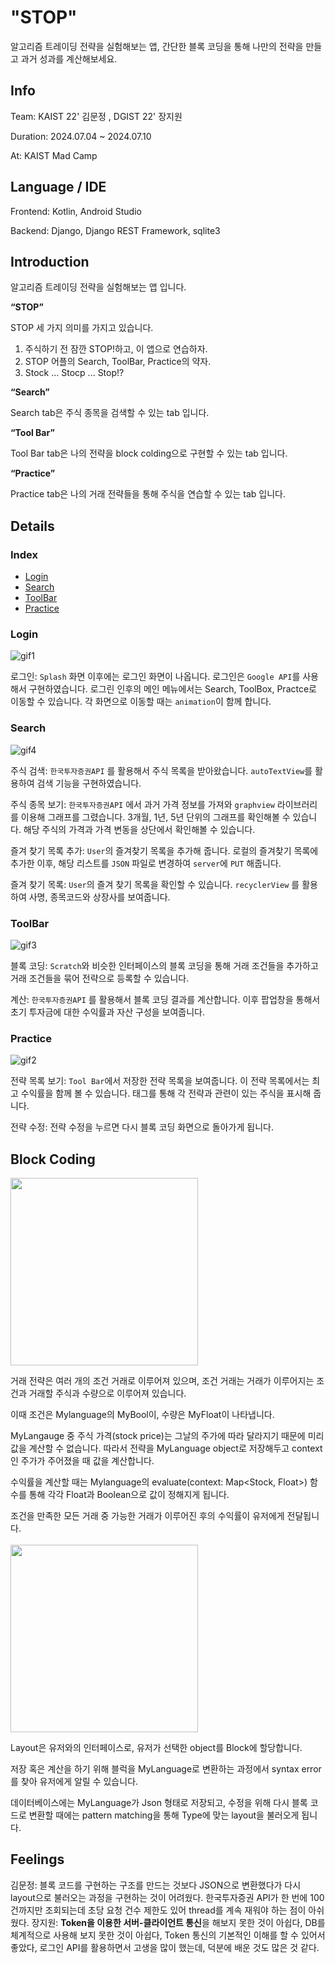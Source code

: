 # "STOP"

알고리즘 트레이딩 전략을 실험해보는 앱, 간단한 블록 코딩을 통해 나만의 전략을 만들고 과거 성과를 계산해보세요.

## Info

Team: KAIST 22' 김문정 , DGIST 22' 장지원

Duration: 2024.07.04 ~ 2024.07.10

At: KAIST Mad Camp

## Language / IDE

Frontend: Kotlin, Android Studio

Backend: Django, Django REST Framework, sqlite3


## Introduction

<p>알고리즘 트레이딩 전략을 실험해보는 앱 입니다.</p> 

**“STOP”**

STOP 세 가지 의미를 가지고 있습니다.  
1. 주식하기 전 잠깐 STOP!하고, 이 앱으로 연습하자.
2. STOP 어플의 Search, ToolBar, Practice의 약자.
3. Stock ... Stocp ... Stop!?

**“Search”**

Search tab은 주식 종목을 검색할 수 있는 tab 입니다.

**“Tool Bar”**

Tool Bar tab은 나의 전략을 block colding으로 구현할 수 있는 tab 입니다.

**“Practice”**

Practice tab은 나의 거래 전략들을 통해 주식을 연습할 수 있는 tab 입니다.

## Details

### Index
- [Login](#Tab-1)
- [Search](#Tab-2)
- [ToolBar](#Tab-3)
- [Practice](#Tab-4)

### Login 
![gif1](https://github.com/coco483/Madcamp_week2/assets/133734191/d3b4846f-bbd1-4825-8c47-9591e55d08c4)  

  로그인: `Splash` 화면 이후에는 로그인 화면이 나옵니다. 로그인은 `Google API`를 사용해서 구현하였습니다. 로그린 인후의 메인 메뉴에서는 Search, ToolBox, Practce로 이동할 수 있습니다. 각 화면으로 이동할 때는 `animation`이 함께 합니다.


### Search 
![gif4](https://github.com/coco483/Madcamp_week2/assets/133734191/a3062372-bc2b-4e56-93a9-6ac40654e12c)  

  주식 검색: `한국투자증권API` 를 활용해서 주식 목록을 받아왔습니다.  `autoTextView`를 활용하여 검색 기능을 구현하였습니다.  

    
  주식 종목 보기: `한국투자증권API` 에서 과거 가격 정보를 가져와 `graphview` 라이브러리를 이용해 그래프를 그렸습니다. 3개월, 1년, 5년 단위의 그래프를 확인해볼 수 있습니다. 해당 주식의 가격과 가격 변동을 상단에서 확인해볼 수 있습니다.  

    
  즐겨 찾기 목록 추가: `User`의 즐겨찾기 목록을 추가해 줍니다. 로컬의 즐겨찾기 목록에 추가한 이후, 해당 리스트를 `JSON` 파일로 변경하여 `server`에 `PUT` 해줍니다.  

    
  즐겨 찾기 목록: `User`의 즐겨 찾기 목록을 확인할 수 있습니다. `recyclerView` 를 활용하여 사명, 종목코드와 상장사를 보여줍니다.
  

### ToolBar
![gif3](https://github.com/coco483/Madcamp_week2/assets/133734191/d12bb009-29fe-4a9e-aabf-02876b489666)  

  블록 코딩: `Scratch`와 비슷한 인터페이스의 블록 코딩을 통해 거래 조건들을 추가하고 거래 조건들을 묶어 전략으로 등록할 수 있습니다.  

  계산: `한국투자증권API` 를 활용해서 블록 코딩 결과를 계산합니다. 이후 팝업창을 통해서 초기 투자금에 대한 수익률과 자산 구성을 보여줍니다.


### Practice
![gif2](https://github.com/coco483/Madcamp_week2/assets/133734191/2f754018-799f-42f0-8671-5535276a0857)  

  전략 목록 보기: `Tool Bar`에서 저장한 전략 목록을 보여줍니다. 이 전략 목록에서는 최고 수익률을 함께 볼 수 있습니다. 태그를 통해 각 전략과 관련이 있는 주식을 표시해 줍니다.  

  전략 수정: 전략 수정을 누르면 다시 블록 코딩 화면으로 돌아가게 됩니다.

## Block Coding

<img src="https://github.com/JANGJIWONEDA/MadCamp_Project1/assets/133734191/345998b4-d576-4a15-8b0b-7a98f65dd06f" width="300">

거래 전략은 여러 개의 조건 거래로 이루어져 있으며, 조건 거래는 거래가 이루어지는 조건과 거래할 주식과 수량으로 이루어져 있습니다.

이때 조건은 Mylanguage의 MyBool이, 수량은 MyFloat이 나타냅니다. 

MyLangauge 중 주식 가격(stock price)는 그날의 주가에 따라 달라지기 때문에 미리 값을 계산할 수 없습니다. 따라서 전략을 MyLanguage object로 저장해두고 context인 주가가 주어졌을 때 값을 계산합니다.

수익률을 계산할 때는 Mylanguage의 evaluate(context: Map<Stock, Float>) 함수를 통해 각각 Float과 Boolean으로 값이 정해지게 됩니다. 

조건을 만족한 모든 거래 중 가능한 거래가 이루어진 후의 수익률이 유저에게 전달됩니다.
<br><br>
<img src="https://github.com/JANGJIWONEDA/MadCamp_Project1/assets/133734191/37e477a7-d7f6-4d0c-b59c-7ef53d1b22d3" width="300">

Layout은 유저와의 인터페이스로, 유저가 선택한 object를 Block에 할당합니다.

저장 혹은 계산을 하기 위해 블럭을 MyLanguage로 변환하는 과정에서 syntax error를 찾아 유저에게 알릴 수 있습니다.

데이터베이스에는 MyLanguage가 Json 형태로 저장되고, 수정을 위해 다시 블록 코드로 변환할 때에는 pattern matching을 통해 Type에 맞는 layout을 불러오게 됩니다.


## Feelings

김문정: 블록 코드를 구현하는 구조를 만드는 것보다 JSON으로 변환했다가 다시 layout으로 불러오는 과정을 구현하는 것이 어려웠다. 한국투자증권 API가 한 번에 100건까지만 조회되는데 초당 요청 건수 제한도 있어 thread를 계속 재워야 하는 점이 아쉬웠다.
장지원: **Token을 이용한 서버-클라이언트 통신**을 해보지 못한 것이 아쉽다, DB를 체계적으로 사용해 보지 못한 것이 아쉽다, Token 통신의 기본적인 이해를 할 수 있어서 좋았다, 로그인 API를 활용하면서 고생을 많이 했는데, 덕분에 배운 것도 많은 것 같다.
